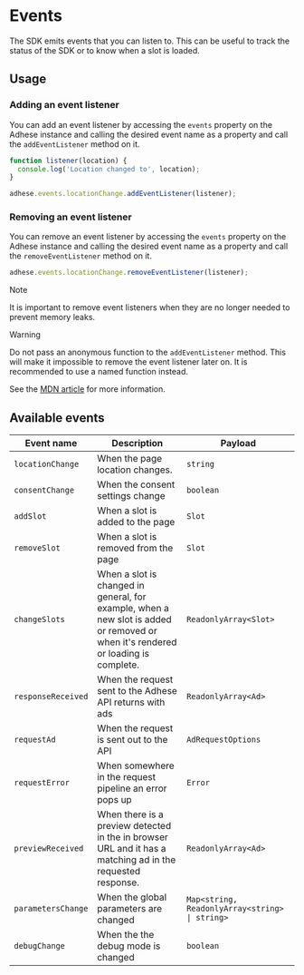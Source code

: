 # Events

The SDK emits events that you can listen to. This can be useful to track the status of the SDK or to know when a slot is loaded.

## Usage
### Adding an event listener
You can add an event listener by accessing the `events` property on the Adhese instance and calling the desired event name as a property and call the `addEventListener` method on it.

```js
function listener(location) {
  console.log('Location changed to', location);
}

adhese.events.locationChange.addEventListener(listener);
```

### Removing an event listener
You can remove an event listener by accessing the `events` property on the Adhese instance and calling the desired event name as a property and call the `removeEventListener` method on it.

```js
adhese.events.locationChange.removeEventListener(listener);
```

> [!NOTE]
> It is important to remove event listeners when they are no longer needed to prevent memory leaks.

> [!WARNING]
> Do not pass an anonymous function to the `addEventListener` method. This will make it impossible to remove the event listener later on.
> It is recommended to use a named function instead.
>
> See the [MDN article](https://developer.mozilla.org/en-US/docs/Web/API/EventTarget/addEventListener#memory_issues) for more information.

## Available events

| Event name         | Description                                                                                                                       | Payload                                         |
|--------------------|-----------------------------------------------------------------------------------------------------------------------------------|-------------------------------------------------|
| `locationChange`   | When the page location changes.                                                                                                   | `string`                                        |
| `consentChange`    | When the consent settings change                                                                                                  | `boolean`                                       |
| `addSlot`          | When a slot is added to the page                                                                                                  | `Slot`                                          |
| `removeSlot`       | When a slot is removed from the page                                                                                              | `Slot`                                          |
| `changeSlots`      | When a slot is changed in general, for example, when a new slot is added or removed or when it's rendered or loading is complete. | `ReadonlyArray<Slot>`                           |
| `responseReceived` | When the request sent to the Adhese API returns with ads                                                                          | `ReadonlyArray<Ad>`                             |
| `requestAd`        | When the request is sent out to the API                                                                                           | `AdRequestOptions`                              |
| `requestError`     | When somewhere in the request pipeline an error pops up                                                                           | `Error`                                         |
| `previewReceived`  | When there is a preview detected in the in browser URL and it has a matching ad in the requested response.                        | `ReadonlyArray<Ad>`                             |
| `parametersChange` | When the global parameters are changed                                                                                            | `Map<string, ReadonlyArray<string>  \| string>` |
| `debugChange`      | When the the debug mode is changed                                                                                                | `boolean`                                       |

